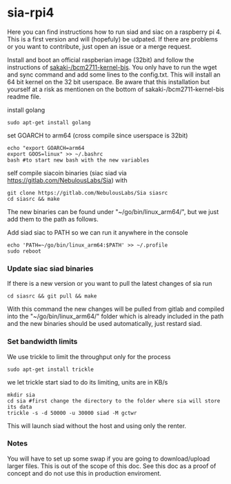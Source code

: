 # sia-rpi4

Here you can find instructions how to run siad and siac on a raspberry pi 4. This is a first version and will (hopefuly) be udpated. If there are problems or you want to contribute, just open an issue or a merge request.

Install and boot an official raspberian image (32bit) and follow the instructions of [sakaki-/bcm2711-kernel-bis](https://github.com/sakaki-/bcm2711-kernel-bis#example-2-updating-an-existing-booted-image). You only have to run the wget and sync command and add some lines to the config.txt. This will install an 64 bit kernel on the 32 bit userspace. Be aware that this installation but yourself at a risk as mentionen on the bottom of sakaki-/bcm2711-kernel-bis readme file.

install golang
```
sudo apt-get install golang
```


set GOARCH to arm64 (cross compile since userspace is 32bit)
```
echo "export GOARCH=arm64
export GOOS=linux" >> ~/.bashrc
bash #to start new bash with the new variables
```

self compile siacoin binaries (siac siad via https://gitlab.com/NebulousLabs/Sia) with
```
git clone https://gitlab.com/NebulousLabs/Sia siasrc
cd siasrc && make
```
The new binaries can be found under "~/go/bin/linux_arm64/", but we just add them to the path as follows.

Add siad siac to PATH so we can run it anywhere in the console
```
echo 'PATH=~/go/bin/linux_arm64:$PATH' >> ~/.profile
sudo reboot
```

### Update siac siad binaries
If there is a new version or you want to pull the latest changes of sia run
```
cd siasrc && git pull && make
```
With this command the new changes will be pulled from gitlab and compiled into the "~/go/bin/linux_arm64/" folder which is already included in the path and the new binaries should be used automatically, just restard siad.

### Set bandwidth limits
We use trickle to limit the throughput only for the process
```
sudo apt-get install trickle
```
we let trickle start siad to do its limiting, units are in KB/s
```
mkdir sia
cd sia #first change the directory to the folder where sia will store its data
trickle -s -d 50000 -u 30000 siad -M gctwr
```
This will launch siad without the host and using only the renter.

### Notes
You will have to set up some swap if you are going to download/upload larger files. This is out of the scope of this doc. See this doc as a proof of concept and do not use this in production enviroment.
